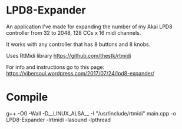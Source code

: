# LPD8-Expander
An application I've made for expanding the number of my Akai LPD8 controller from 32 to 2048, 128 CCs x 16 midi channels.

It works with any controller that has 8 buttons and 8 knobs.

Uses RtMidi library https://github.com/thestk/rtmidi

For info and instructions go to this page:
https://vibersoul.wordpress.com/2017/07/24/lpd8-expander/

# Compile
g++ -O0 -Wall -D__LINUX_ALSA__ -I "/usr/include/rtmidi" main.cpp -o LPD8-Expander -lrtmidi -lasound -lpthread
